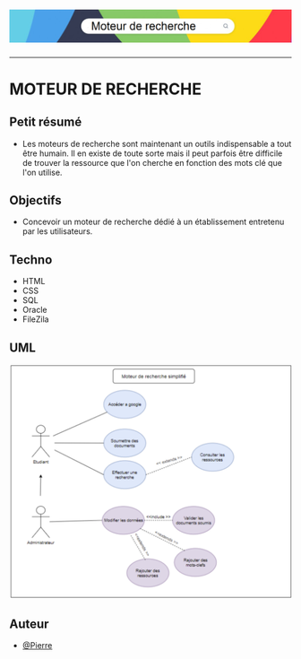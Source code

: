 <h1 align="center">
  <img src="./Assets/Header.png" alt="MoteurRecherche" />
</h1>

---

# MOTEUR DE RECHERCHE

## Petit résumé
- Les moteurs de recherche sont maintenant un outils indispensable a tout être humain. Il en existe de toute sorte mais il peut parfois être difficile de trouver la ressource que l'on cherche en fonction des mots clé que l'on utilise.

## Objectifs
- Concevoir un moteur de recherche dédié à un établissement entretenu par les utilisateurs.

## Techno
- HTML
- CSS
- SQL
- Oracle
- FileZila

## UML
<img src="./Assets/UML.png" alt="MoteurRecherche" />

## Auteur
- [@Pierre](https://github.com/Pierre-Portfolio)